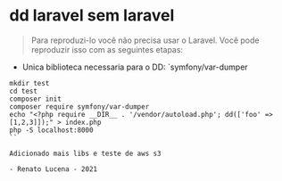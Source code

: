 # dd laravel sem laravel

> Para reproduzi-lo você não precisa usar o Laravel. Você pode reproduzir isso com as seguintes etapas:
- Unica biblioteca necessaria para o DD: `symfony/var-dumper

```
mkdir test
cd test
composer init
composer require symfony/var-dumper
echo "<?php require __DIR__ . '/vendor/autoload.php'; dd(['foo' => [1,2,3]]);" > index.php
php -S localhost:8000
``

Adicionado mais libs e teste de aws s3

- Renato Lucena - 2021
